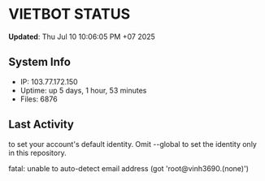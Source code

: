 # VIETBOT STATUS
**Updated**: Thu Jul 10 10:06:05 PM +07 2025

## System Info
- IP: 103.77.172.150
- Uptime: up 5 days, 1 hour, 53 minutes
- Files: 6876

## Last Activity

to set your account's default identity.
Omit --global to set the identity only in this repository.

fatal: unable to auto-detect email address (got 'root@vinh3690.(none)')
